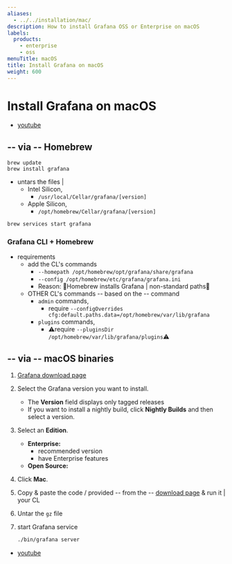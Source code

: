```yaml
---
aliases:
  - ../../installation/mac/
description: How to install Grafana OSS or Enterprise on macOS
labels:
  products:
    - enterprise
    - oss
menuTitle: macOS
title: Install Grafana on macOS
weight: 600
---
```


# Install Grafana on macOS

* [youtube](https://www.youtube.com/watch?v=1zdm8SxOLYQ)

## -- via -- Homebrew

```
brew update
brew install grafana
```

* untars the files |
  - Intel Silicon,  
    - `/usr/local/Cellar/grafana/[version]` 
  - Apple Silicon,
    - `/opt/homebrew/Cellar/grafana/[version]`

```bash
brew services start grafana
```

### Grafana CLI + Homebrew

* requirements
  * add the CL's commands
    * `--homepath /opt/homebrew/opt/grafana/share/grafana`
    * `--config /opt/homebrew/etc/grafana/grafana.ini`
    * Reason: 🧠Homebrew installs Grafana | non-standard paths🧠
  * OTHER CL's commands -- based on the -- command
    * `admin` commands,
      * require `--configOverrides cfg:default.paths.data=/opt/homebrew/var/lib/grafana`
    * `plugins` commands,
      * ⚠️require `--pluginsDir /opt/homebrew/var/lib/grafana/plugins`⚠️

## -- via -- macOS binaries

1. [Grafana download page](https://grafana.com/grafana/download)
1. Select the Grafana version you want to install.
   - The **Version** field displays only tagged releases
   - If you want to install a nightly build, click **Nightly Builds** and then select a version.
1. Select an **Edition**.
   - **Enterprise:**
     - recommended version
     - have Enterprise features
   - **Open Source:** 
1. Click **Mac**.
1. Copy & paste the code / provided -- from the -- [download page](https://grafana.com/grafana/download) & run it | your CL
1. Untar the `gz` file
1. start Grafana service

   ```bash
   ./bin/grafana server
   ```

* [youtube](https://www.youtube.com/watch?v=T51Qa7eE3W8)

